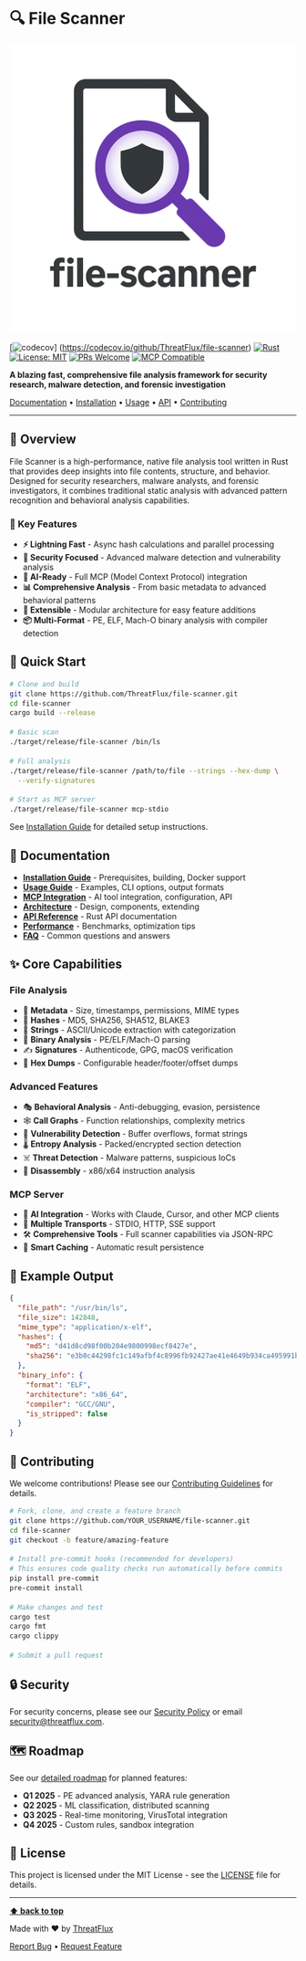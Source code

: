 # 🔍 File Scanner

![File Scanner Logo](data/file-scanner.png)

[![codecov](https://codecov.io/github/ThreatFlux/file-scanner/graph/badge.svg?token=rcBpaFdgV3)]
(<https://codecov.io/github/ThreatFlux/file-scanner>)
[![Rust](https://img.shields.io/badge/rust-1.87.0%2B-orange.svg)](https://www.rust-lang.org)
[![License: MIT](https://img.shields.io/badge/License-MIT-yellow.svg)](https://opensource.org/licenses/MIT)
[![PRs Welcome](https://img.shields.io/badge/PRs-welcome-brightgreen.svg)](CONTRIBUTING.md)
[![MCP Compatible](https://img.shields.io/badge/MCP-Compatible-blue.svg)](https://modelcontextprotocol.io)

**A blazing fast, comprehensive file analysis framework for security research, malware detection,
and forensic investigation**

[Documentation](docs/) • [Installation](docs/INSTALLATION.md) • [Usage](docs/USAGE.md) •
[API](docs/API.md) • [Contributing](CONTRIBUTING.md)

---

## 🎯 Overview

File Scanner is a high-performance, native file analysis tool written in Rust that provides deep insights
into file contents, structure, and behavior. Designed for security researchers, malware analysts, and forensic
investigators, it combines traditional static analysis with advanced pattern recognition and behavioral analysis
capabilities.

### 🚀 Key Features

- **⚡ Lightning Fast** - Async hash calculations and parallel processing
- **🔐 Security Focused** - Advanced malware detection and vulnerability analysis
- **🤖 AI-Ready** - Full MCP (Model Context Protocol) integration
- **📊 Comprehensive Analysis** - From basic metadata to advanced behavioral patterns
- **🔧 Extensible** - Modular architecture for easy feature additions
- **📦 Multi-Format** - PE, ELF, Mach-O binary analysis with compiler detection

## 🚀 Quick Start

```bash
# Clone and build
git clone https://github.com/ThreatFlux/file-scanner.git
cd file-scanner
cargo build --release

# Basic scan
./target/release/file-scanner /bin/ls

# Full analysis
./target/release/file-scanner /path/to/file --strings --hex-dump \
  --verify-signatures

# Start as MCP server
./target/release/file-scanner mcp-stdio
```

See [Installation Guide](docs/INSTALLATION.md) for detailed setup instructions.

## 📖 Documentation

- **[Installation Guide](docs/INSTALLATION.md)** - Prerequisites, building, Docker support
- **[Usage Guide](docs/USAGE.md)** - Examples, CLI options, output formats
- **[MCP Integration](docs/MCP.md)** - AI tool integration, configuration, API
- **[Architecture](docs/ARCHITECTURE.md)** - Design, components, extending
- **[API Reference](docs/API.md)** - Rust API documentation
- **[Performance](docs/PERFORMANCE.md)** - Benchmarks, optimization tips
- **[FAQ](docs/FAQ.md)** - Common questions and answers

## ✨ Core Capabilities

### File Analysis

- 📁 **Metadata** - Size, timestamps, permissions, MIME types
- 🔏 **Hashes** - MD5, SHA256, SHA512, BLAKE3
- 📝 **Strings** - ASCII/Unicode extraction with categorization
- 🔬 **Binary Analysis** - PE/ELF/Mach-O parsing
- ✍️ **Signatures** - Authenticode, GPG, macOS verification
- 🔢 **Hex Dumps** - Configurable header/footer/offset dumps

### Advanced Features

- 🎭 **Behavioral Analysis** - Anti-debugging, evasion, persistence
- 🕸️ **Call Graphs** - Function relationships, complexity metrics
- 🚨 **Vulnerability Detection** - Buffer overflows, format strings
- 🌡️ **Entropy Analysis** - Packed/encrypted section detection
- ☠️ **Threat Detection** - Malware patterns, suspicious IoCs
- 🔧 **Disassembly** - x86/x64 instruction analysis

### MCP Server

- 🤖 **AI Integration** - Works with Claude, Cursor, and other MCP clients
- 🚄 **Multiple Transports** - STDIO, HTTP, SSE support
- 🛠️ **Comprehensive Tools** - Full scanner capabilities via JSON-RPC
- 💾 **Smart Caching** - Automatic result persistence

## 🧪 Example Output

```json
{
  "file_path": "/usr/bin/ls",
  "file_size": 142848,
  "mime_type": "application/x-elf",
  "hashes": {
    "md5": "d41d8cd98f00b204e9800998ecf8427e",
    "sha256": "e3b0c44298fc1c149afbf4c8996fb92427ae41e4649b934ca495991b7852b855"
  },
  "binary_info": {
    "format": "ELF",
    "architecture": "x86_64",
    "compiler": "GCC/GNU",
    "is_stripped": false
  }
}
```

## 🤝 Contributing

We welcome contributions! Please see our [Contributing Guidelines](CONTRIBUTING.md) for details.

```bash
# Fork, clone, and create a feature branch
git clone https://github.com/YOUR_USERNAME/file-scanner.git
cd file-scanner
git checkout -b feature/amazing-feature

# Install pre-commit hooks (recommended for developers)
# This ensures code quality checks run automatically before commits
pip install pre-commit
pre-commit install

# Make changes and test
cargo test
cargo fmt
cargo clippy

# Submit a pull request
```

## 🔒 Security

For security concerns, please see our [Security Policy](SECURITY.md) or email <security@threatflux.com>.

## 🗺️ Roadmap

See our [detailed roadmap](docs/ROADMAP.md) for planned features:

- **Q1 2025** - PE advanced analysis, YARA rule generation
- **Q2 2025** - ML classification, distributed scanning
- **Q3 2025** - Real-time monitoring, VirusTotal integration
- **Q4 2025** - Custom rules, sandbox integration

## 📄 License

This project is licensed under the MIT License - see the [LICENSE](LICENSE) file for details.

---

**[⬆ back to top](#-file-scanner)**

Made with ❤️ by [ThreatFlux](https://github.com/ThreatFlux)

[Report Bug](https://github.com/ThreatFlux/file-scanner/issues) •
[Request Feature](https://github.com/ThreatFlux/file-scanner/issues)
